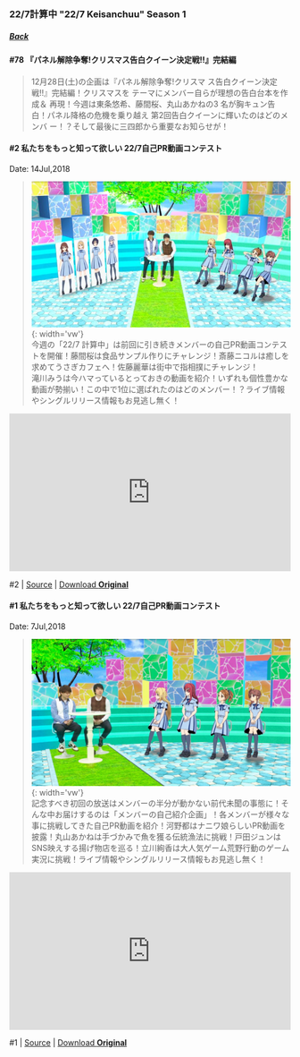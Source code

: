 ### 22/7計算中 "22/7 Keisanchuu" Season 1
##### [Back](227Keisanchuu_List.md)

#### #78 『パネル解除争奪!クリスマス告白クイーン決定戦!!』完結編
>12月28日(土)の企画は『パネル解除争奪!クリスマ
ス告白クイーン決定戦!!』完結編！クリスマスを
テーマにメンバー自らが理想の告白台本を作成＆
再現！今週は東条悠希、藤間桜、丸山あかねの3
名が胸キュン告白！パネル降格の危機を乗り越え
第2回告白クイーンに輝いたのはどのメンバ
ー！？そして最後に三四郎から重要なお知らせが！

#### #2 私たちをもっと知って欲しい 22/7自己PR動画コンテスト
Date: 14Jul,2018
>![20180714_S1Ep2](../../../Img/227Keisanchuu/20180714_S1Ep2.jpg){: width='vw'}  
今週の「22/7 計算中」は前回に引き続きメンバーの自己PR動画コンテストを開催！藤間桜は食品サンプル作りにチャレンジ！斎藤ニコルは癒しを求めてうさぎカフェへ！佐藤麗華は街中で指相撲にチャレンジ！  
滝川みうは今ハマっているとっておきの動画を紹介！いずれも個性豊かな動画が勢揃い！この中で1位に選ばれたのはどのメンバー！？ライブ情報やシングルリリース情報もお見逃し無く！  

<div style="left: 0; width: 100%; height: 0; position: relative; padding-bottom: 56.0417%;"><iframe src="https://www.dailymotion.com/embed/video/x7tzr9f?queue-enable=false" style="border: 0; top: 0; left: 0; width: 100%; height: 100%; position: absolute;" allowfullscreen scrolling="no" allow="encrypted-media"></iframe></div>

 #2 | [Source](https://www.facebook.com/notes/227-%E3%83%8A%E3%83%8A%E3%83%96%E3%83%B3%E3%83%8E%E3%83%8B%E3%82%B8%E3%83%A5%E3%82%A6%E3%83%8B-indonesia-fanspage/index/1092809867752108/) | [Download **Original**](https://drive.google.com/open?id=1f9u9G5IYBKLEMwcWKb2JeM_s8J8Ja1rJ)

#### #1 私たちをもっと知って欲しい 22/7自己PR動画コンテスト
Date: 7Jul,2018  
>![20180707_S1Ep1](../../../Img/227Keisanchuu/20180707_S1Ep1.jpg){: width='vw'}  
記念すべき初回の放送はメンバーの半分が動かない前代未聞の事態に！そんな中お届けするのは「メンバーの自己紹介企画」！各メンバーが様々な事に挑戦してきた自己PR動画を紹介！河野都はナニワ娘らしいPR動画を披露！丸山あかねは手づかみで魚を獲る伝統漁法に挑戦！戸田ジュンはSNS映えする揚げ物店を巡る！立川絢香は大人気ゲーム荒野行動のゲーム実況に挑戦！ライブ情報やシングルリリース情報もお見逃し無く！

<div style="left: 0; width: 100%; height: 0; position: relative; padding-bottom: 56.0417%;"><iframe src="https://www.dailymotion.com/embed/video/x7tzr95?queue-enable=false" style="border: 0; top: 0; left: 0; width: 100%; height: 100%; position: absolute;" allowfullscreen scrolling="no" allow="encrypted-media"></iframe></div>

 #1 | [Source](https://www.facebook.com/notes/227-%E3%83%8A%E3%83%8A%E3%83%96%E3%83%B3%E3%83%8E%E3%83%8B%E3%82%B8%E3%83%A5%E3%82%A6%E3%83%8B-indonesia-fanspage/index/1092809867752108/) | [Download **Original**](https://drive.google.com/open?id=1FxtZdr8OqPQOS2i2GaJJv4MTVtqb4hNH)
